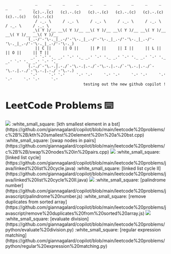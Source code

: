 ```
             _     _     _     _     _     _     _     _     _     _     _     _     _     _   
            (c).-.(c)   (c).-.(c)   (c).-.(c)   (c).-.(c)   (c).-.(c)   (c).-.(c)   (c).-.(c)  
             / ._. \     / ._. \     / ._. \     / ._. \     / ._. \     / ._. \     / ._. \   
            _\( Y )/__ __\( Y )/__ __\( Y )/__ __\( Y )/__ __\( Y )/__ __\( Y )/__ __\( Y )/__ 
          (_.-/'-'\-._|_.-/'-'\-._|_.-/'-'\-._|_.-/'-'\-._|_.-/'-'\-._|_.-/'-'\-._|_.-/'-'\-._)
             || C ||     || O ||     || P ||     || I ||     || L ||     || O ||     || T ||   
           _.' `-' '._ _.' `-' '._ _.' `-' '._ _.' `-' '._ _.' `-' '._ _.' `-' '._ _.' `-' '._ 
          (.-./`-'\.-.|.-./`-'\.-.|.-./`-'\.-.|.-./`-'\.-.|.-./`-'\.-.|.-./`-'\.-.|.-./`-'\.-.)
           `-'     `-' `-'     `-' `-'     `-' `-'     `-' `-'     `-' `-'     `-' `-'     `-' 
                                  𝚝𝚎𝚜𝚝𝚒𝚗𝚐 𝚘𝚞𝚝 𝚝𝚑𝚎 𝚗𝚎𝚠 𝚐𝚒𝚝𝚑𝚞𝚋 𝚌𝚘𝚙𝚒𝚕𝚘𝚝 !
```

# 𝗟𝗲𝗲𝘁𝗖𝗼𝗱𝗲 𝗣𝗿𝗼𝗯𝗹𝗲𝗺𝘀 ⌨️
<img src = https://img.shields.io/badge/C%2B%2B-%20-9cf>   
:white_small_square: [kth smallest element in a bst](https://github.com/giannagalard/copilot/blob/main/leetcode%20problems/c%2B%2B/kth%20smallest%20element%20in%20a%20bst.cpp)  
:white_small_square: [swap nodes in pairs](https://github.com/giannagalard/copilot/blob/main/leetcode%20problems/c%2B%2B/swap%20nodes%20in%20pairs.cpp)  
<img src = https://img.shields.io/badge/java-%20-9cf>
:white_small_square: [linked list cycle](https://github.com/giannagalard/copilot/blob/main/leetcode%20problems/java/linked%20list%20cycle.java)  
:white_small_square: [linked list cycle II](https://github.com/giannagalard/copilot/blob/main/leetcode%20problems/java/linked%20list%20cycle%20II.java)  
<img src = https://img.shields.io/badge/js-%20-9cf>
:white_small_square: [palindrome number](https://github.com/giannagalard/copilot/blob/main/leetcode%20problems/javascript/palindrome%20number.js)  
:white_small_square: [remove duplicates from sorted array](https://github.com/giannagalard/copilot/blob/main/leetcode%20problems/javascript/remove%20duplicates%20from%20sorted%20array.js) 
<img src = https://img.shields.io/badge/python-%20-9cf> 
:white_small_square: [evaluate division](https://github.com/giannagalard/copilot/blob/main/leetcode%20problems/python/evaluate%20division.py)  
:white_small_square: [regular expression matching](https://github.com/giannagalard/copilot/blob/main/leetcode%20problems/python/regular%20expression%20matching.py)  